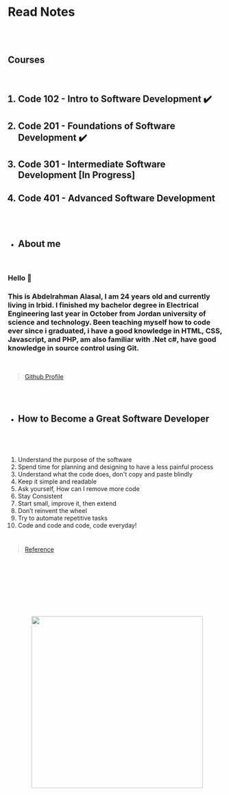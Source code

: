 #   Read Notes

<br>
<br>


## Courses
<br>
 <ol>

##  <li> Code 102 -  Intro to Software Development ✔️  </li>
##   <li> Code 201 - Foundations of Software Development ✔️ </li>
##   <li> Code 301 - Intermediate Software Development [In Progress]</li>
##  <li>  Code 401 - Advanced Software Development </li>


</ol>
<br><br>


- ## About me 
<br>

### Hello 👋

### This is Abdelrahman Alasal, I am 24 years old and currently living in Irbid. I finished my bachelor degree in Electrical Engineering last year in October from Jordan university of science and technology. Been teaching myself how to code ever since i graduated, i have a good knowledge in HTML, CSS, Javascript, and PHP, am also familiar with .Net c#, have good knowledge in source control using Git.

<br>

> [Github Profile](https://github.com/Slow-Res/my-notes)

<br>
<br>

- ## How to Become a Great Software Developer

<br>

#

###

####

 <ol>

  <li> Understand the purpose of the software </li>
    <li>Spend time for planning and designing to have a less painful process</li>
  <li>Understand what the code does, don't copy and paste blindly</li>
  <li>Keep it simple and readable</li>
  <li>Ask yourself, How can I remove more code</li>
  <li>Stay Consistent</li>
  <li>Start small, improve it, then extend</li>
  <li>Don’t reinvent the wheel</li>
  <li>Try to automate repetitive tasks</li>
  <li>  Code and code and code, code everyday!</li>
 
</ol>

#

> [Reference](https://www.freecodecamp.org/news/learn-the-fundamentals-of-a-good-developer-mindset-in-15-minutes-81321ab8a682/)

<br>
<br>
<br><br>
<br>
<br>
<br>

&nbsp; &nbsp; &nbsp; &nbsp; &nbsp; &nbsp; &nbsp; <img src="https://c.tenor.com/y2JXkY1pXkwAAAAM/cat-computer.gif" width="400" height="400" />
